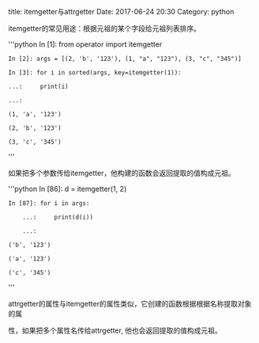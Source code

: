 title: itemgetter与attrgetter
Date: 2017-06-24 20:30
Category: python

itemgetter的常见用途：根据元祖的某个字段给元祖列表排序。

'''python
    In [1]: from operator import itemgetter

    In [2]: args = [(2, 'b', '123'), (1, "a", "123"), (3, "c", "345")]

    In [3]: for i in sorted(args, key=itemgetter(1)):

    ...:     print(i)

    ...:

    (1, 'a', '123')

    (2, 'b', '123')

    (3, 'c', '345')
'''

如果把多个参数传给itemgetter，他构建的函数会返回提取的值构成元祖。

'''python
    In [86]: d = itemgetter(1, 2)

    In [87]: for i in args:

        ...:     print(d(i))

        ...:

    ('b', '123')

    ('a', '123')

    ('c', '345')
'''

attrgetter的属性与itemgetter的属性类似，它创建的函数根据根据名称提取对象的属

性，如果把多个属性名传给attrgetter, 他也会返回提取的值构成元祖。

